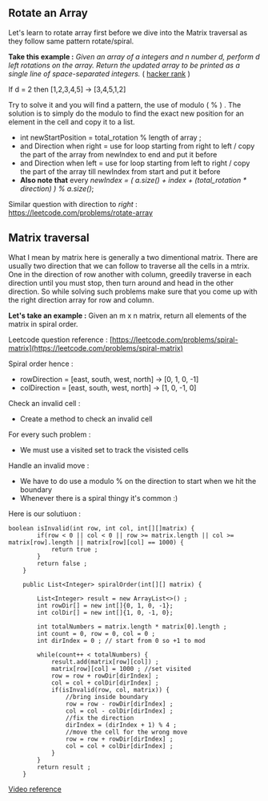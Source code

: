 ## Rotate an Array
Let's learn to rotate array first before we dive into the Matrix traversal as they follow same pattern rotate/spiral.

**Take this example :**
_Given an array  of a integers and n number d, perform d left rotations on the array. Return the updated array to be printed as a single line of space-separated integers._ ( [hacker rank](https://www.hackerrank.com/challenges/ctci-array-left-rotation/problem) )

 If d = 2 then [1,2,3,4,5] -> [3,4,5,1,2]

Try to solve it and you will find a pattern, the use of modulo ( % ) .
The solution is to simply do the modulo to find the exact new position for an element in the cell and copy it to a list.

* int newStartPosition = total_rotation % length of array ;
* and Direction when right = use for loop starting from right to left / copy the part of the array from newIndex to end and put it before
* and Direction when left = use for loop starting from left to right / copy the part of the array till newIndex from start and put it before
* **Also note that** every _newIndex = ( a.size() + index + (total_rotation * direction) ) % a.size()_;

Similar question with direction to _right_ : https://leetcode.com/problems/rotate-array

## Matrix traversal 
What I mean by matrix here is generally a two dimentional matrix. 
There are usually two direction that we can follow to traverse all the cells in a mtrix.
One in the direction of row another with column, greedily traverse in each direction until you must stop, then turn around and head in the other direction.
So while solving such problems make sure that you come up with the right direction array for row and column.

**Let's take an example :**
Given an m x n matrix, return all elements of the matrix in spiral order.

Leetcode question reference : [https://leetcode.com/problems/spiral-matrix](https://leetcode.com/problems/spiral-matrix)

Spiral order hence :
* rowDirection = [east, south, west, north] -> [0, 1, 0, -1]
* colDirection = [east, south, west, north] -> [1, 0, -1, 0]

Check an invalid cell : 
* Create a method to check an invalid cell

For every such problem : 
* We must use a visited set to track the visisted cells

Handle an invalid move :
* We have to do use a modulo % on the direction to start when we hit the boundary
* Whenever there is a spiral thingy it's common :)

Here is our solutiuon :
```
boolean isInvalid(int row, int col, int[][]matrix) {
        if(row < 0 || col < 0 || row >= matrix.length || col >= matrix[row].length || matrix[row][col] == 1000) {
            return true ;
        }
        return false ;
    }

    public List<Integer> spiralOrder(int[][] matrix) {

        List<Integer> result = new ArrayList<>() ;
        int rowDir[] = new int[]{0, 1, 0, -1};
        int colDir[] = new int[]{1, 0, -1, 0};

        int totalNumbers = matrix.length * matrix[0].length ;
        int count = 0, row = 0, col = 0 ;
        int dirIndex = 0 ; // start from 0 so +1 to mod

        while(count++ < totalNumbers) {
            result.add(matrix[row][col]) ;
            matrix[row][col] = 1000 ; //set visited
            row = row + rowDir[dirIndex] ;
            col = col + colDir[dirIndex] ;
            if(isInvalid(row, col, matrix)) {
                //bring inside boundary
                row = row - rowDir[dirIndex] ;
                col = col - colDir[dirIndex] ;
                //fix the direction
                dirIndex = (dirIndex + 1) % 4 ;
                //move the cell for the wrong move
                row = row + rowDir[dirIndex] ;
                col = col + colDir[dirIndex] ;
            }
        }
        return result ;
    }
```
[Video reference](https://youtu.be/J8TkpdvbRcE)
